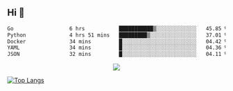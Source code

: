 ## Hi 👋

<!--START_SECTION:waka-->

```txt
Go                  6 hrs           ███████████▒░░░░░░░░░░░░░   45.85 %
Python              4 hrs 51 mins   █████████▒░░░░░░░░░░░░░░░   37.01 %
Docker              34 mins         █░░░░░░░░░░░░░░░░░░░░░░░░   04.42 %
YAML                34 mins         █░░░░░░░░░░░░░░░░░░░░░░░░   04.36 %
JSON                32 mins         █░░░░░░░░░░░░░░░░░░░░░░░░   04.11 %
```

<!--END_SECTION:waka-->

<p align="center">
  <a href="https://wakatime.com/@d93f0e24-e3ad-4f8d-9b8b-385bab9124f6">
    <img src="https://wakatime.com/badge/user/d93f0e24-e3ad-4f8d-9b8b-385bab9124f6.svg" />
  </a>
</p>

[![Top Langs](https://github-readme-stats.vercel.app/api/top-langs/?username=sqlmerr&layout=donut-vertical&theme=ocean_dark)](https://github.com/anuraghazra/github-readme-stats)
